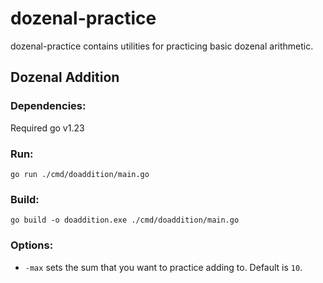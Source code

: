 # dozenal-practice
dozenal-practice contains utilities for practicing basic dozenal arithmetic.

## Dozenal Addition

### Dependencies:
Required go v1.23

### Run:
```
go run ./cmd/doaddition/main.go
```

### Build:
```
go build -o doaddition.exe ./cmd/doaddition/main.go
```

### Options:
* `-max` sets the sum that you want to practice adding to. Default is `10`.
